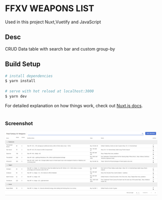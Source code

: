 # FFXV WEAPONS LIST
Used in this project Nuxt,Vuetify and JavaScript <br>

## Desc
CRUD Data table with search bar and custom group-by
## Build Setup

```bash
# install dependencies
$ yarn install

# serve with hot reload at localhost:3000
$ yarn dev

```

For detailed explanation on how things work, check out [Nuxt.js docs](https://nuxtjs.org). <br><br>
### Screenshot
![ScreenShot](https://github.com/littlenines/nuxt-vuetify-FFXV-weapons-list/blob/778701c5b2a902b9b051bc8e59f507452c0a74db/App_Look_Pictures/ffxv.png)
